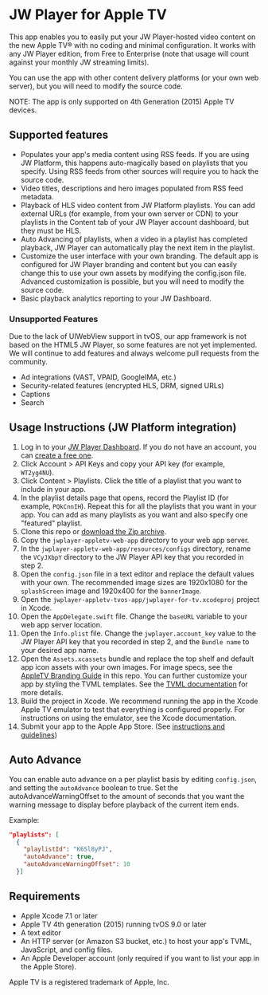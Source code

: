 # JW Player for Apple TV

This app enables you to easily put your JW Player-hosted video content on the new Apple TV® with no coding and minimal configuration. It works with any JW Player edition, from Free to Enterprise (note that usage will count against your monthly JW streaming limits).

You can use the app with other content delivery platforms (or your own web server), but you will need to modify the source code.

NOTE: The app is only supported on 4th Generation (2015) Apple TV devices.

## Supported features

- Populates your app's media content using RSS feeds. If you are using JW Platform, this happens auto-magically based on playlists that you specify. Using RSS feeds from other sources will require you to hack the source code.
- Video titles, descriptions and hero images populated from RSS feed metadata.
- Playback of HLS video content from JW Platform playlists. You can add external URLs (for example, from your own server or CDN) to your playlists in the Content tab of your JW Player account dashboard, but they must be HLS.
- Auto Advancing of playlists, when a video in a playlist has completed playback, JW Player can automatically play the next item in the playlist.
- Customize the user interface with your own branding. The default app is configured for JW Player branding and content but you can easily change this to use your own assets by modifying the config.json file. Advanced customization is possible, but you will need to modify the source code.
- Basic playback analytics reporting to your JW Dashboard.

### Unsupported Features

Due to the lack of UIWebView support in tvOS, our app framework is not based on the HTML5 JW Player, so some features are not yet implemented. We will continue to add features and always welcome pull requests from the community.

- Ad integrations (VAST, VPAID, GoogleIMA, etc.)
- Security-related features (encrypted HLS, DRM, signed URLs)
- Captions
- Search

## Usage Instructions (JW Platform integration)

1. Log in to your [JW Player Dashboard](https://dashboard.jwplayer.com). If you do not have an account, you can [create a free one](http://www.jwplayer.com).
1. Click Account > API Keys and copy your API key (for example, `WT2yg4NU`).
1. Click Content > Playlists. Click the title of a playlist that you want to include in your app.
1. In the playlist details page that opens, record the Playlist ID (for example, `PQkCnnIH`). Repeat this for all the playlists that you want in your app. You can add as many playlists as you want and also specify one "featured" playlist.
1. Clone this repo or [download the Zip  archive](https://github.com/jwplayer/appletv/archive/master.zip).
1. Copy the `jwplayer-appletv-web-app` directory to your web app server.
1. In the `jwplayer-appletv-web-app/resources/configs` directory, rename the `VCyJXbpY` directory to the JW Player API key that you recorded in step 2.
1. Open the `config.json` file in a text editor and replace the default values with your own. The recommended image sizes are 1920x1080 for the `splashScreen` image and 1920x400 for the `bannerImage`.
1. Open the `jwplayer-appletv-tvos-app/jwplayer-for-tv.xcodeproj` project in Xcode.
1. Open the `AppDelegate.swift` file. Change the `baseURL` variable to your web app server location.
1. Open the `Info.plist` file. Change the `jwplayer.account_key` value to the JW Player API key that you recorded in step 2, and the `Bundle name` to your desired app name.
2. Open the `Assets.xcassets` bundle and replace the top shelf and default app icon assets with your own images. For image specs, see the [AppleTV Branding Guide](jwplayer-appletv-app-branding.pdf) in this repo. You can further customize your app by styling the TVML templates. See the [TVML documentation](https://developer.apple.com/library/tvos/documentation/LanguagesUtilities/Conceptual/ATV_Template_Guide/index.html) for more details.
1. Build the project in Xcode. We recommend running the app in the Xcode Apple TV emulator to test that everything is configured properly. For instructions on using the emulator, see the Xcode documentation.
1. Submit your app to the Apple App Store. (See [instructions and guidelines](https://developer.apple.com/tvos/submit/))

## Auto Advance

You can enable auto advance on a per playlist basis by editing `config.json`, and setting the `autoAdvance` boolean to true.
Set the autoAdvanceWarningOffset to the amount of seconds that you want the warning message to display before playback of the current item ends.

Example:

```json
"playlists": [
  {
    "playlistId": "K6Sl8yPJ",
    "autoAdvance": true,
    "autoAdvanceWarningOffset": 10
  }]
```

## Requirements

- Apple Xcode 7.1 or later
- Apple TV 4th generation (2015) running tvOS 9.0 or later
- A text editor
- An HTTP server (or Amazon S3 bucket, etc.) to host your app's TVML, JavaScript, and config files.
- An Apple Developer account (only required if you want to list your app in the Apple Store).

Apple TV is a registered trademark of Apple, Inc.
